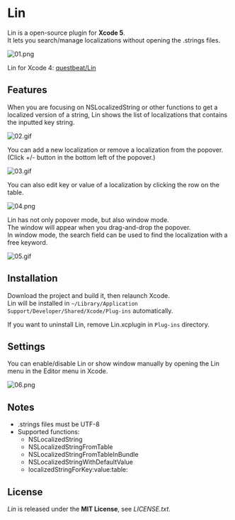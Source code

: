 # Lin
Lin is a open-source plugin for **Xcode 5**.  
It lets you search/manage localizations without opening the .strings files.

![01.png](http://questbe.at/lin/img/screenshots/01.png)

Lin for Xcode 4: [questbeat/Lin](https://github.com/questbeat/Lin)


## Features
When you are focusing on NSLocalizedString or other functions to get a localized version of a string, Lin shows the list of localizations that contains the inputted key string.

![02.gif](http://questbe.at/lin/img/screenshots/02.gif)

You can add a new localization or remove a localization from the popover.  
(Click +/- button in the bottom left of the popover.)

![03.gif](http://questbe.at/lin/img/screenshots/03.png)

You can also edit key or value of a localization by clicking the row on the table.

![04.png](http://questbe.at/lin/img/screenshots/04.png)

Lin has not only popover mode, but also window mode.  
The window will appear when you drag-and-drop the popover.  
In window mode, the search field can be used to find the localization with a free keyword.

![05.gif](http://questbe.at/lin/img/screenshots/05.gif)


## Installation
Download the project and build it, then relaunch Xcode.  
Lin will be installed in `~/Library/Application Support/Developer/Shared/Xcode/Plug-ins` automatically.

If you want to uninstall Lin, remove Lin.xcplugin in `Plug-ins` directory.


## Settings
You can enable/disable Lin or show window manually by opening the Lin menu in the Editor menu in Xcode.

![06.png](http://questbe.at/lin/img/screenshots/06.png)


## Notes
* .strings files must be UTF-8
* Supported functions:
  * NSLocalizedString
  * NSLocalizedStringFromTable
  * NSLocalizedStringFromTableInBundle
  * NSLocalizedStringWithDefaultValue
  * localizedStringForKey:value:table:


## License
*Lin* is released under the **MIT License**, see *LICENSE.txt*.
